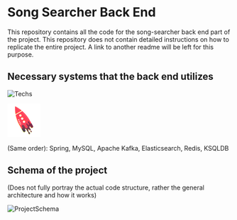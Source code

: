 
# Song Searcher Back End

This repository contains all the code for the song-searcher back end part of the project. This repository does not contain detailed instructions on how to replicate the entire project. A link to another readme will be left for this purpose.



## Necessary systems that the back end utilizes
![Techs](https://skillicons.dev/icons?i=spring,mysql,kafka,elasticsearch,redis&perline=3)



![ksqlDBIcon](https://github.com/confluentinc/ksql/blob/master/ksql-rocket.png?raw=true)


(Same order): Spring, MySQL, Apache Kafka, Elasticsearch, Redis, KSQLDB

## Schema of the project
 (Does not fully portray the actual code structure, rather the general architecture and how it works)

![ProjectSchema](https://i.imgur.com/MvlVjNm.png)
